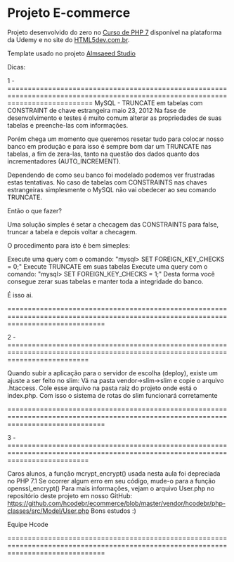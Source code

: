 ﻿# Projeto E-commerce

Projeto desenvolvido do zero no [Curso de PHP 7](https://www.udemy.com/curso-completo-de-php-7/) disponível na plataforma da Udemy e no site do [HTML5dev.com.br](https://www.html5dev.com.br/curso/curso-completo-de-php-7).

Template usado no projeto [Almsaeed Studio](https://almsaeedstudio.com)


Dicas:  

1 - =================================================================================================================================
MySQL - TRUNCATE em tabelas com CONSTRAINT de chave estrangeira
maio 23, 2012
Na fase de desenvolvimento e testes é muito comum alterar as propriedades de suas tabelas e preenche-las com informações.

 Porém chega um momento que queremos resetar tudo para colocar nosso banco em produção e para isso é sempre bom dar um TRUNCATE nas tabelas, a fim de zera-las, tanto na questão dos dados quanto dos incrementadores (AUTO_INCREMENT).

 Dependendo de como seu banco foi modelado podemos ver frustradas estas tentativas. No caso de tabelas com CONSTRAINTS nas chaves estrangeiras simplesmente o MySQL não vai obedecer ao seu comando TRUNCATE.

Então o que fazer?

Uma solução simples é setar a checagem das CONSTRAINTS para false, truncar a tabela e depois voltar a checagem.

 O procedimento para isto é bem simeples:


Execute uma query com o comando: "mysql> SET FOREIGN_KEY_CHECKS = 0;" 
Execute TRUNCATE em suas tabelas 
Execute uma query com o comando: "mysql> SET FOREIGN_KEY_CHECKS = 1;"
Desta forma você consegue zerar suas tabelas e manter toda a integridade do banco.

É isso ai.

====================================================================================================================================

2 - ================================================================================================================================
 
Quando subir a aplicação para o servidor de escolha (deploy), existe um ajuste a ser feito no slim:
   Vá na pasta vendor->slim->slim e copie o arquivo .htaccess. Cole esse arquivo na pasta raiz do projeto onde está o index.php.
   Com isso o sistema de rotas do slim funcionará corretamente

====================================================================================================================================

3 - ================================================================================================================================

Caros alunos, a função mcrypt_encrypt() usada nesta aula foi depreciada no PHP 7.1
Se ocorrer algum erro em seu código, mude-o para a função openssl_encrypt()
Para mais informações, vejam o arquivo User.php no repositório deste projeto em nosso GitHub: https://github.com/hcodebr/ecommerce/blob/master/vendor/hcodebr/php-classes/src/Model/User.php
Bons estudos :)

Equipe Hcode

====================================================================================================================================